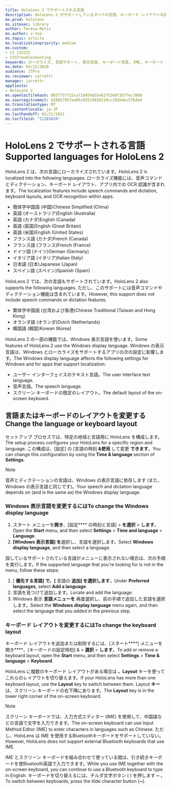 ```yaml
---
title: HoloLens 2 でサポートされる言語
description: HoloLens 2 がサポートしているすべての言語、キーボード レイアウトの変更、Windows 表示言語の更新について学習します。
ms.prod: hololens
ms.sitesec: library
author: Teresa-Motiv
ms.author: v-tea
ms.topic: article
ms.localizationpriority: medium
ms.custom:
- CI 115225
- CSSTroubleshooting
keywords: ローカライズ, 言語サポート, 表示言語, キーボード言語, IME, キーボード レイアウト
ms.date: 03/12/2020
audience: ITPro
ms.reviewer: jarrettr
manager: jarrettr
appliesto:
- HoloLens 2
ms.openlocfilehash: 003f757715ca71d459a55e6375260f3bffec7860
ms.sourcegitcommit: d20057957aa05c025c9838119cc29264bc57b4bd
ms.translationtype: MT
ms.contentlocale: ja-JP
ms.lasthandoff: 01/21/2021
ms.locfileid: "11283828"
---
```

# <span data-ttu-id="f2e1a-104">HoloLens 2 でサポートされる言語</span><span class="sxs-lookup"><span data-stu-id="f2e1a-104">Supported languages for HoloLens 2</span></span>

<span data-ttu-id="f2e1a-105">HoloLens 2 は、次の言語にローカライズされています。</span><span class="sxs-lookup"><span data-stu-id="f2e1a-105">HoloLens 2 is localized into the following languages.</span></span> <span data-ttu-id="f2e1a-106">ローカライズ機能には、音声コマンドとディクテーション、キーボード レイアウト、アプリ内での OCR 認識が含まれます。</span><span class="sxs-lookup"><span data-stu-id="f2e1a-106">The localization features include speech commands and dictation, keyboard layouts, and OCR recognition within apps.</span></span>

- <span data-ttu-id="f2e1a-107">簡体字中国語 (中国)</span><span class="sxs-lookup"><span data-stu-id="f2e1a-107">Chinese Simplified (China)</span></span>
- <span data-ttu-id="f2e1a-108">英語 (オーストラリア)</span><span class="sxs-lookup"><span data-stu-id="f2e1a-108">English (Australia)</span></span>
- <span data-ttu-id="f2e1a-109">英語 (カナダ)</span><span class="sxs-lookup"><span data-stu-id="f2e1a-109">English (Canada)</span></span>
- <span data-ttu-id="f2e1a-110">英語 (英国)</span><span class="sxs-lookup"><span data-stu-id="f2e1a-110">English (Great Britain)</span></span>
- <span data-ttu-id="f2e1a-111">英語 (米国)</span><span class="sxs-lookup"><span data-stu-id="f2e1a-111">English (United States)</span></span>
- <span data-ttu-id="f2e1a-112">フランス語 (カナダ)</span><span class="sxs-lookup"><span data-stu-id="f2e1a-112">French (Canada)</span></span>
- <span data-ttu-id="f2e1a-113">フランス語 (フランス)</span><span class="sxs-lookup"><span data-stu-id="f2e1a-113">French (France)</span></span>
- <span data-ttu-id="f2e1a-114">ドイツ語 (ドイツ)</span><span class="sxs-lookup"><span data-stu-id="f2e1a-114">German (Germany)</span></span>
- <span data-ttu-id="f2e1a-115">イタリア語 (イタリア)</span><span class="sxs-lookup"><span data-stu-id="f2e1a-115">Italian (Italy)</span></span>
- <span data-ttu-id="f2e1a-116">日本語 (日本)</span><span class="sxs-lookup"><span data-stu-id="f2e1a-116">Japanese (Japan)</span></span>
- <span data-ttu-id="f2e1a-117">スペイン語 (スペイン)</span><span class="sxs-lookup"><span data-stu-id="f2e1a-117">Spanish (Spain)</span></span>

<span data-ttu-id="f2e1a-118">HoloLens 2 では、次の言語もサポートされています。</span><span class="sxs-lookup"><span data-stu-id="f2e1a-118">HoloLens 2 also supports the following languages.</span></span> <span data-ttu-id="f2e1a-119">ただし、このサポートには音声コマンドやディクテーション機能は含まれています。</span><span class="sxs-lookup"><span data-stu-id="f2e1a-119">However, this support does not include speech commands or dictation features.</span></span>

- <span data-ttu-id="f2e1a-120">繁体字中国語 (台湾および香港)</span><span class="sxs-lookup"><span data-stu-id="f2e1a-120">Chinese Traditional (Taiwan and Hong Kong)</span></span>
- <span data-ttu-id="f2e1a-121">オランダ語 (オランダ)</span><span class="sxs-lookup"><span data-stu-id="f2e1a-121">Dutch (Netherlands)</span></span>
- <span data-ttu-id="f2e1a-122">韓国語 (韓国)</span><span class="sxs-lookup"><span data-stu-id="f2e1a-122">Korean (Korea)</span></span>

<span data-ttu-id="f2e1a-123">HoloLens 2 の一部の機能では、Windows 表示言語を使います。</span><span class="sxs-lookup"><span data-stu-id="f2e1a-123">Some features of HoloLens 2 use the Windows display language.</span></span> <span data-ttu-id="f2e1a-124">Windows の表示言語は、Windows とローカライズをサポートするアプリの次の設定に影響します。</span><span class="sxs-lookup"><span data-stu-id="f2e1a-124">The Windows display language affects the following settings for Windows and for apps that support localization:</span></span>

- <span data-ttu-id="f2e1a-125">ユーザー インターフェイスのテキスト言語。</span><span class="sxs-lookup"><span data-stu-id="f2e1a-125">The user interface text language.</span></span>
- <span data-ttu-id="f2e1a-126">音声言語。</span><span class="sxs-lookup"><span data-stu-id="f2e1a-126">The speech language.</span></span>
- <span data-ttu-id="f2e1a-127">スクリーン キーボードの既定のレイアウト。</span><span class="sxs-lookup"><span data-stu-id="f2e1a-127">The default layout of the on-screen keyboard.</span></span>

## <span data-ttu-id="f2e1a-128">言語またはキーボードのレイアウトを変更する</span><span class="sxs-lookup"><span data-stu-id="f2e1a-128">Change the language or keyboard layout</span></span>

<span data-ttu-id="f2e1a-129">セットアップ プロセスでは、特定の地域と言語用に HoloLens を構成します。</span><span class="sxs-lookup"><span data-stu-id="f2e1a-129">The setup process configures your HoloLens for a specific region and language.</span></span> <span data-ttu-id="f2e1a-130">この構成は、[設定] の [言語の時刻 **&使用** して変更 **できます**。</span><span class="sxs-lookup"><span data-stu-id="f2e1a-130">You can change this configuration by using the **Time & language** section of **Settings**.</span></span>

> [!NOTE]  
> <span data-ttu-id="f2e1a-131">音声とディクテーションの言語は、Windows の表示言語に依存します (また、Windows の表示言語と同じです)。</span><span class="sxs-lookup"><span data-stu-id="f2e1a-131">Your speech and dictation language depends on (and is the same as) the Windows display language.</span></span>

### <span data-ttu-id="f2e1a-132">Windows 表示言語を変更するには</span><span class="sxs-lookup"><span data-stu-id="f2e1a-132">To change the Windows display language</span></span>

1. <span data-ttu-id="f2e1a-133">スタート メニューを**開き**、[設定\*\*\*\* の時刻と言語]  >  **を選択**  >  **します**。</span><span class="sxs-lookup"><span data-stu-id="f2e1a-133">Open the **Start** menu, and then select **Settings** > **Time and language** > **Language**.</span></span>
2. <span data-ttu-id="f2e1a-134">**[Windows 表示言語] を**選択し、言語を選択します。</span><span class="sxs-lookup"><span data-stu-id="f2e1a-134">Select **Windows display language**, and then select a language.</span></span>  

<span data-ttu-id="f2e1a-135">探しているサポートされている言語がメニューに表示されない場合は、次の手順を実行します。</span><span class="sxs-lookup"><span data-stu-id="f2e1a-135">If the supported language that you're looking for is not in the menu, follow these steps:</span></span>  

1. <span data-ttu-id="f2e1a-136">[ **優先する言語] で、[** 言語の **追加] を選択します**。</span><span class="sxs-lookup"><span data-stu-id="f2e1a-136">Under **Preferred languages**, select **Add a language**.</span></span>
2. <span data-ttu-id="f2e1a-137">言語を見つけて追加します。</span><span class="sxs-lookup"><span data-stu-id="f2e1a-137">Locate and add the language.</span></span>
3. <span data-ttu-id="f2e1a-138">Windows 表示 **言語メニューを** 再度選択し、前の手順で追加した言語を選択します。</span><span class="sxs-lookup"><span data-stu-id="f2e1a-138">Select the **Windows display language** menu again, and then select the language that you added in the previous step.</span></span>

### <span data-ttu-id="f2e1a-139">キーボード レイアウトを変更するには</span><span class="sxs-lookup"><span data-stu-id="f2e1a-139">To change the keyboard layout</span></span>

<span data-ttu-id="f2e1a-140">キーボード レイアウトを追加または削除するには、[スタート\*\*\*\*] メニューを開き\*\*\*\*、[キーボードの設定時刻] &  >  **選択**  >  **します**。</span><span class="sxs-lookup"><span data-stu-id="f2e1a-140">To add or remove a keyboard layout, open the **Start** menu, and then select **Settings** > **Time & language** > **Keyboard**.</span></span>

<span data-ttu-id="f2e1a-141">HoloLens に複数のキーボード レイアウトがある場合は **、Layout** キーを使ってこれらのレイアウトを切り替えます。</span><span class="sxs-lookup"><span data-stu-id="f2e1a-141">If your HoloLens has more than one keyboard layout, use the **Layout** key to switch between them.</span></span> <span data-ttu-id="f2e1a-142">Layout **キー** は、スクリーン キーボードの右下隅にあります。</span><span class="sxs-lookup"><span data-stu-id="f2e1a-142">The **Layout** key is in the lower right corner of the on-screen keyboard.</span></span>

> [!NOTE]  
> <span data-ttu-id="f2e1a-143">スクリーン キーボードでは、入力方式エディター (IME) を使用して、中国語などの言語で文字を入力できます。</span><span class="sxs-lookup"><span data-stu-id="f2e1a-143">The on-screen keyboard can use Input Method Editor (IME) to enter characters in languages such as Chinese.</span></span> <span data-ttu-id="f2e1a-144">ただし、HoloLens は IME を使用するBluetoothキーボードをサポートしていない。</span><span class="sxs-lookup"><span data-stu-id="f2e1a-144">However, HoloLens does not support external Bluetooth keyboards that use IME.</span></span>
>  
> <span data-ttu-id="f2e1a-145">IME とスクリーン キーボードを組み合わせて使っている間は、引き続きキーボードを使Bluetooth英語で入力できます。</span><span class="sxs-lookup"><span data-stu-id="f2e1a-145">While you use IME together with the on-screen keyboard, you can continue to use a Bluetooth keyboard to type in English.</span></span> <span data-ttu-id="f2e1a-146">キーボードを切り替えるには、チルダ文字ボタン ( ) を押します **~** 。</span><span class="sxs-lookup"><span data-stu-id="f2e1a-146">To switch between keyboards, press the tilde character button (**~**).</span></span>
